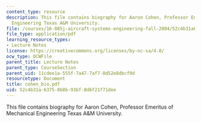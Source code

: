 ```yaml
---
content_type: resource
description: This file contains biography for Aaron Cohen, Professor Emeritus of Mechanical
  Engineering Texas A&M University.
file: /courses/16-885j-aircraft-systems-engineering-fall-2004/52c4b31a63758b8b93bf8d6f21f71dee_cohen_bio.pdf
file_type: application/pdf
learning_resource_types:
- Lecture Notes
license: https://creativecommons.org/licenses/by-nc-sa/4.0/
ocw_type: OCWFile
parent_title: Lecture Notes
parent_type: CourseSection
parent_uid: 11cdee1a-555f-7a47-7af7-8d52e8dbcf9d
resourcetype: Document
title: cohen_bio.pdf
uid: 52c4b31a-6375-8b8b-93bf-8d6f21f71dee
---
```

This file contains biography for Aaron Cohen, Professor Emeritus of Mechanical Engineering Texas A&M University.